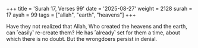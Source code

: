 +++
title = 'Surah 17, Verses 99'
date = '2025-08-27'
weight = 2128
surah = 17
ayah = 99
tags = ["allah", "earth", "heavens"]
+++

Have they not realized that Allah, Who created the heavens and the earth, can ˹easily˺ re-create them? He has ˹already˺ set for them a time, about which there is no doubt. But the wrongdoers persist in denial.